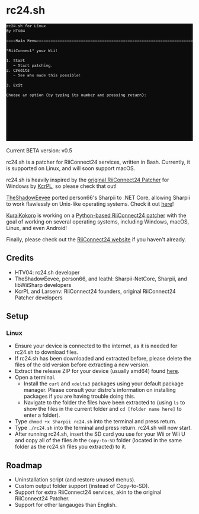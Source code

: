 # rc24.sh
![rc24.sh Screenshot](/images/rc24.sh_Screenshot.png)

Current BETA version: v0.5

rc24.sh is a patcher for RiiConnect24 services, written in Bash. Currently, it is supported on Linux, and will soon support macOS.

rc24.sh is heavily inspired by the [original RiiConnect24 Patcher](https://github.com/RiiConnect24/RiiConnect24-Patcher) for Windows by [KcrPL](https://github.com/KcrPL), so please check that out!

[TheShadowEevee](https://github.com/TheShadowEevee) ported person66's Sharpii to .NET Core, allowing Sharpii to work flawlessly on Unix-like operating systems. Check it out [here](https://github.com/TheShadowEevee/Sharpii-NetCore)!

[KuraiKokoro](https://github.com/KuraiKokoro) is working on a [Python-based RiiConnect24 patcher](https://github.com/KuraiKokoro/RiiConnect24-PyPatcher) with the goal of working on several operating systems, including Windows, macOS, Linux, and even Android!

Finally, please check out the [RiiConnect24 website](https://rc24.xyz/) if you haven't already.

## Credits
* HTV04: rc24.sh developer
* TheShadowEevee, person66, and leathl: Sharpii-NetCore, Sharpii, and libWiiSharp developers
* KcrPL and Larsenv: RiiConnect24 founders, original RiiConnect24 Patcher developers

## Setup
### Linux
* Ensure your device is connected to the internet, as it is needed for rc24.sh to download files.
* If rc24.sh has been downloaded and extracted before, please delete the files of the old version before extracting a new version.
* Extract the release ZIP for your device (usually amd64) found [here](https://github.com/HTV04/rc24.sh/releases/latest).
* Open a terminal.
  * Install the `curl` and `xdelta3` packages using your default package manager. Please consult your distro's information on installing packages if you are having trouble doing this.
  * Navigate to the folder the files have been extracted to (using `ls` to show the files in the current folder and `cd [folder name here]` to enter a folder).
* Type `chmod +x Sharpii rc24.sh` into the terminal and press return.
* Type `./rc24.sh` into the terminal and press return. rc24.sh will now start.
* After running rc24.sh, insert the SD card you use for your Wii or Wii U and copy all of the files *in* the `Copy-to-SD` folder (located in the same folder as the rc24.sh files you extracted) to it.

## Roadmap
* Uninstallation script (and restore unused menus).
* Custom output folder support (instead of Copy-to-SD).
* Support for extra RiiConnect24 services, akin to the original RiiConnect24 Patcher.
* Support for other langauges than English.

